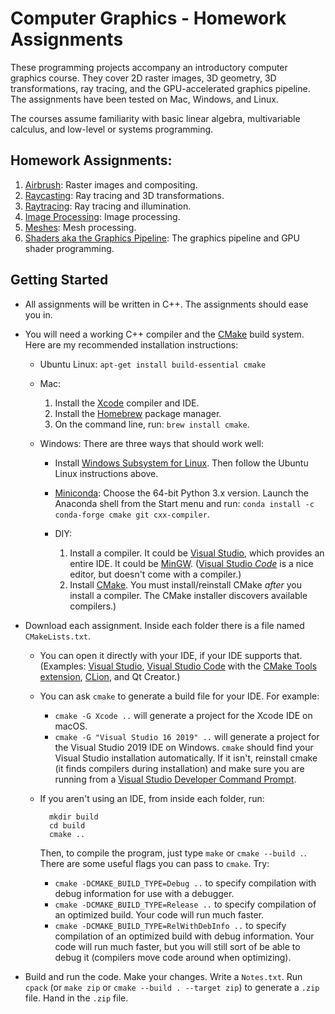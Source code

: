 Computer Graphics - Homework Assignments
========================================

These programming projects accompany an introductory computer graphics course.
They cover 2D raster images, 3D geometry, 3D transformations, ray tracing, and the GPU-accelerated graphics pipeline. The assignments have been tested on Mac, Windows, and Linux.

The courses assume familiarity with basic linear algebra, multivariable calculus, and low-level or systems programming.

Homework Assignments:
---------------------

1. [Airbrush](https://github.com/yig/graphics101-airbrush): Raster images and compositing.
2. [Raycasting](https://github.com/yig/graphics101-raycasting): Ray tracing and 3D transformations.
3. [Raytracing](https://github.com/yig/graphics101-raytracing): Ray tracing and illumination.
4. [Image Processing](https://github.com/yig/graphics101-imageprocessing): Image processing.
5. [Meshes](https://github.com/yig/graphics101-meshes): Mesh processing.
6. [Shaders aka the Graphics Pipeline](https://github.com/yig/graphics101-pipeline): The graphics pipeline and GPU shader programming.

Getting Started
---------------

* All assignments will be written in C++. The assignments should ease you in.

* You will need a working C++ compiler and the [CMake](https://cmake.org/) build system. Here are my recommended installation instructions:

    * Ubuntu Linux: `apt-get install build-essential cmake`

    * Mac:
    
        1. Install the [Xcode](https://itunes.apple.com/us/app/xcode/id497799835) compiler and IDE.
        2. Install the [Homebrew](https://brew.sh/) package manager.
        3. On the command line, run: `brew install cmake`.

    * Windows: There are three ways that should work well:
    
        * Install [Windows Subsystem for Linux](https://learn.microsoft.com/en-us/windows/wsl/install). Then follow the Ubuntu Linux instructions above.

        * [Miniconda](https://docs.conda.io/en/latest/miniconda.html): Choose the 64-bit Python 3.x version. Launch the Anaconda shell from the Start menu and run: `conda install -c conda-forge cmake git cxx-compiler`.
        
        * DIY:
        
            1. Install a compiler. It could be [Visual Studio](https://visualstudio.microsoft.com/), which provides an entire IDE. It could be [MinGW](https://wiki.qt.io/MinGW). ([Visual Studio *Code*](https://code.visualstudio.com/) is a nice editor, but doesn't come with a compiler.)
            2. Install [CMake](https://cmake.org/). You must install/reinstall CMake *after* you install a compiler. The CMake installer discovers available compilers.)

* Download each assignment. Inside each folder there is a
file named `CMakeLists.txt`.

    * You can open it directly with your IDE, if your IDE supports that. (Examples: [Visual Studio](https://visualstudio.microsoft.com/vs/), [Visual Studio Code](https://code.visualstudio.com/) with the [CMake Tools extension](https://devblogs.microsoft.com/cppblog/cmake-tools-extension-for-visual-studio-code/), [CLion](https://www.jetbrains.com/clion/), and Qt Creator.)

    * You can ask `cmake` to generate a build file for your IDE. For example:
    
        * `cmake -G Xcode ..` will generate a project for the Xcode IDE on macOS.
        * `cmake -G "Visual Studio 16 2019" ..` will generate a project for the Visual Studio 2019 IDE on Windows. `cmake` should find your Visual Studio installation automatically. If it isn't, reinstall cmake (it finds compilers during installation) and make sure you are running from a [Visual Studio Developer Command Prompt](https://docs.microsoft.com/en-us/visualstudio/ide/reference/command-prompt-powershell?view=vs-2022).

    * If you aren't using an IDE, from inside each folder, run:
    
            mkdir build
            cd build
            cmake ..
        
        Then, to compile the program, just type `make` or `cmake --build .`. There are some useful flags you can pass to `cmake`. Try:
        
        * `cmake -DCMAKE_BUILD_TYPE=Debug ..` to specify compilation with debug information for use with a debugger.
        * `cmake -DCMAKE_BUILD_TYPE=Release ..` to specify compilation of an optimized build. Your code will run much faster.
        * `cmake -DCMAKE_BUILD_TYPE=RelWithDebInfo ..` to specify compilation of an optimized build with debug information. Your code will run much faster, but you will still sort of be able to debug it (compilers move code around when optimizing).

* Build and run the code. Make your changes. Write a `Notes.txt`. Run `cpack` (or `make zip` or `cmake --build . --target zip`) to generate a `.zip` file. Hand in the `.zip` file.
